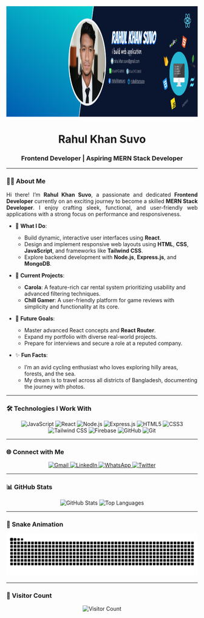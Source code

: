 <div align="center">
  <img height="290" src="https://github.com/RahulKhanSuvo/RahulKhanSuvo/blob/main/banner.png?raw=true" alt="Profile Banner" />
</div>

<h1 align="center">Rahul Khan Suvo</h1>
<h3 align="center">Frontend Developer | Aspiring MERN Stack Developer</h3>

---

### 👨‍💻 About Me

<p align="justify">
Hi there! I’m <b>Rahul Khan Suvo</b>, a passionate and dedicated <b>Frontend Developer</b> currently on an exciting journey to become a skilled <b>MERN Stack Developer</b>. I enjoy crafting sleek, functional, and user-friendly web applications with a strong focus on performance and responsiveness.
</p>

- 🚀 **What I Do**:
  - Build dynamic, interactive user interfaces using **React**.
  - Design and implement responsive web layouts using **HTML**, **CSS**, **JavaScript**, and frameworks like **Tailwind CSS**.
  - Explore backend development with **Node.js**, **Express.js**, and **MongoDB**.

- 🌟 **Current Projects**:
  - **Carola**: A feature-rich car rental system prioritizing usability and advanced filtering techniques.
  - **Chill Gamer**: A user-friendly platform for game reviews with simplicity and functionality at its core.

- 🎯 **Future Goals**:
  - Master advanced React concepts and **React Router**.
  - Expand my portfolio with diverse real-world projects.
  - Prepare for interviews and secure a role at a reputed company.

- ✨ **Fun Facts**:
  - I’m an avid cycling enthusiast who loves exploring hilly areas, forests, and the sea.
  - My dream is to travel across all districts of Bangladesh, documenting the journey with photos.

---

### 🛠️ Technologies I Work With

<div align="center">
  <img src="https://cdn.jsdelivr.net/gh/devicons/devicon/icons/javascript/javascript-original.svg" height="40" alt="JavaScript" />
  <img src="https://cdn.jsdelivr.net/gh/devicons/devicon/icons/react/react-original.svg" height="40" alt="React" />
  <img src="https://cdn.jsdelivr.net/gh/devicons/devicon/icons/nodejs/nodejs-original.svg" height="40" alt="Node.js" />
  <img src="https://cdn.jsdelivr.net/gh/devicons/devicon/icons/express/express-original.svg" height="40" alt="Express.js" />
  <img src="https://cdn.jsdelivr.net/gh/devicons/devicon/icons/html5/html5-original.svg" height="40" alt="HTML5" />
  <img src="https://cdn.jsdelivr.net/gh/devicons/devicon/icons/css3/css3-original.svg" height="40" alt="CSS3" />
  <img src="https://cdn.jsdelivr.net/gh/devicons/devicon/icons/tailwindcss/tailwindcss-plain.svg" height="40" alt="Tailwind CSS" />
  <img src="https://cdn.jsdelivr.net/gh/devicons/devicon/icons/firebase/firebase-plain.svg" height="40" alt="Firebase" />
  <img src="https://cdn.jsdelivr.net/gh/devicons/devicon/icons/github/github-original.svg" height="40" alt="GitHub" />
  <img src="https://cdn.jsdelivr.net/gh/devicons/devicon/icons/git/git-original.svg" height="40" alt="Git" />
</div>

---

### 🌐 Connect with Me

<div align="center">
  <a href="mailto:rahulkhan@gmail.com?subject=Hello%20Rahul" target="_blank">
    <img src="https://raw.githubusercontent.com/maurodesouza/profile-readme-generator/master/src/assets/icons/social/gmail/default.svg" width="40" alt="Gmail" />
  </a>
  <a href="https://www.linkedin.com/in/rahulkhansuvo" target="_blank">
    <img src="https://raw.githubusercontent.com/maurodesouza/profile-readme-generator/master/src/assets/icons/social/linkedin/default.svg" width="40" alt="LinkedIn" />
  </a>
  <a href="https://wa.me/8801609553810" target="_blank">
    <img src="https://raw.githubusercontent.com/maurodesouza/profile-readme-generator/master/src/assets/icons/social/whatsapp/default.svg" width="40" alt="WhatsApp" />
  </a>
  <a href="https://x.com/RahulKhanSuvo" target="_blank">
    <img src="https://raw.githubusercontent.com/maurodesouza/profile-readme-generator/master/src/assets/icons/social/twitter/default.svg" width="40" alt="Twitter" />
  </a>
</div>

---

### 📊 GitHub Stats

<div align="center">
  <img src="https://github-readme-stats.vercel.app/api?username=RahulKhanSuvo&show_icons=true&theme=dracula&hide_border=false" height="150" alt="GitHub Stats" />
  <img src="https://github-readme-stats.vercel.app/api/top-langs?username=RahulKhanSuvo&layout=compact&theme=dracula&hide_border=false" height="150" alt="Top Languages" />
</div>

---

### 🐍 Snake Animation

<div align="center">
  <img src="https://raw.githubusercontent.com/RahulKhanSuvo/RahulKhanSuvo/output/snake.svg" alt="Snake Animation" />
</div>

---

### 🔢 Visitor Count

<div align="center">
  <img src="https://profile-counter.glitch.me/RahulKhanSuvo/count.svg" alt="Visitor Count" />
</div>
